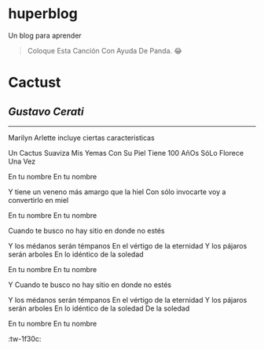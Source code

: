 # huperblog
Un blog para aprender
> Coloque Esta Canción Con Ayuda De Panda.  :joy:

# **Cactust**
## *Gustavo Cerati*


------------
Marilyn Arlette incluye ciertas caracteristicas

Un Cactus Suaviza Mis Yemas Con Su Piel 
Tiene 100 AñOs SóLo Florece Una Vez

En tu nombre
En tu nombre

Y tiene un veneno más amargo que la hiel
Con sólo invocarte voy a convertirlo en miel

En tu nombre
En tu nombre

Cuando te busco no hay sitio en donde no estés

Y los médanos serán témpanos
En el vértigo de la eternidad
Y los pájaros serán arboles
En lo idéntico de la soledad

En tu nombre
En tu nombre

Y Cuando te busco no hay sitio en donde no estés

Y los médanos serán témpanos
En el vértigo de la eternidad
Y los pájaros serán arboles
En lo idéntico de la soledad
De la soledad

En tu nombre
En tu nombre

:tw-1f30c:
